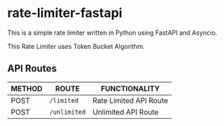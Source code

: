 # rate-limiter-fastapi

This is a simple rate limiter written in Python using FastAPI and Asyncio.

This Rate Limiter uses Token Bucket Algorithm.

## API Routes

| METHOD | ROUTE        | FUNCTIONALITY          |
| ------ | ------------ | ---------------------- |
| POST   | `/limited`   | Rate Limited API Route |
| POST   | `/unlimited` | Unlimited API Route    |
